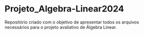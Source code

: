 # Projeto_Algebra-Linear2024
Repositório criado com o objetivo de apresentar todos os arquivos necessários para o projeto avaliativo de Álgebra Linear.
